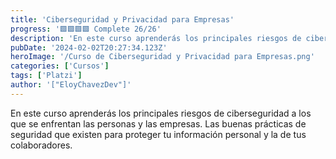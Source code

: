 ```yaml
---
title: 'Ciberseguridad y Privacidad para Empresas'
progress: '🟩🟩🟩🟩 Complete 26/26'
description: 'En este curso aprenderás los principales riesgos de ciberseguridad a los que se enfrentan las personas y las empresas.'
pubDate: '2024-02-02T20:27:34.123Z'
heroImage: '/Curso de Ciberseguridad y Privacidad para Empresas.png'
categories: ['Cursos']
tags: ['Platzi']
author: '["EloyChavezDev"]'
---
```

En este curso aprenderás los principales riesgos de ciberseguridad a los que se enfrentan las personas y las empresas. Las buenas prácticas de seguridad que existen para proteger tu información personal y la de tus colaboradores.
